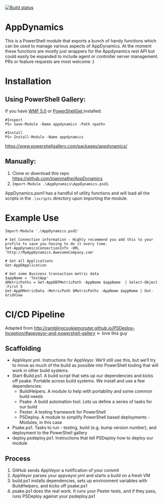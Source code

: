 [![Build status](https://ci.appveyor.com/api/projects/status/q8xh0pndvsba0kpd?svg=true)](https://ci.appveyor.com/project/inammathe/appdynamics/branch/master)

# AppDynamics
This is a PowerShell module that exports a bunch of handy functions which can be used to manage various aspects of AppDynamics.
At the moment these functions are mostly just wrappers for the Appdynamics rest API but could easily be expanded to include agent or controller server management.
PRs or feature requests are most welcome :)

Installation
======

## Using PowerShell Gallery:
If you have [WMF 5.0](https://www.microsoft.com/en-us/download/details.aspx?id=50395) or [PowerShellGet ](https://docs.microsoft.com/en-us/powershell/gallery/readme) installed:

```
#Inspect
PS> Save-Module -Name appdynamics -Path <path>
```
```
#Install
PS> Install-Module -Name appdynamics
```

https://www.powershellgallery.com/packages/appdynamics/


## Manually:
1. Clone or download this repo https://github.com/inammathe/AppDynamics
2. `Import-Module .\AppDynamics\AppDynamics.psd1`.

AppDynamics.psm1 has a handful of utility functions and will load all the scripts in the `.\scripts` directory upon importing the module.

Example Use
======
```
Import-Module '.\AppDynamics.psd1'

# Set Connection information - Highly recommend you add this to your profile to save you having to do it every time.
Set-AppDynamicsConnectionInfo -URL 'http://MyAppDynamics.AwesomeCompany.com'

# Get all Applications
Get-AppDApplication

# Get some Business transaction metric data
$appName = 'TestApp'
$MetricPaths = Get-AppDBTMetricPath -AppName $appName  | Select-Object -First 5
Get-AppDMetricData -MetricPath $MetricPaths -AppName $appName | Out-GridView
```

CI/CD Pipeline
======
Adapted from http://ramblingcookiemonster.github.io/PSDeploy-Inception/#appveyor-and-powershell-gallery <- love this guy
## Scaffolding
* AppVeyor.yml. Instructions for AppVeyor. We’ll still use this, but we’ll try to move as much of the build as possible into PowerShell tooling that will work in other build systems.
* Start-Build.ps1. A build script that sets up our dependencies and kicks off psake. Portable across build systems. We install and use a few dependencies:
    * BuildHelpers. A module to help with portability and some common build needs
    * Psake. A build automation tool. Lets us define a series of tasks for our build
    * Pester. A testing framework for PowerShell
    * PSDeploy. A module to simplify PowerShell based deployments - Modules, in this case
* Psake.ps1. Tasks to run - testing, build (e.g. bump version number), and deployment to the PowerShell gallery
* deploy.psdeploy.ps1. Instructions that tell PSDeploy how to deploy our module

## Process
1. GitHub sends AppVeyor a notification of your commit
2. AppVeyor parses your appveyor.yml and starts a build on a fresh VM
3. build.ps1 installs dependencies, sets up environment variables with BuildHelpers, and kicks off psake.ps1
4. psake.ps1 does the real work. It runs your Pester tests, and if they pass, runs PSDeploy against your psdeploy.ps1
